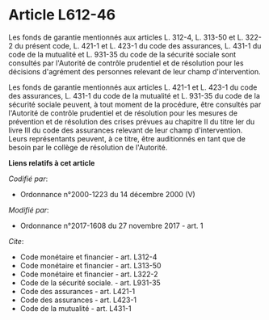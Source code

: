 # Article L612-46

Les fonds de garantie mentionnés aux articles L. 312-4, L. 313-50 et L. 322-2 du présent code, L. 421-1 et L. 423-1 du code
des assurances, L. 431-1 du code de la mutualité et L. 931-35 du code de la sécurité sociale sont consultés par l'Autorité de
contrôle prudentiel et de résolution pour les décisions d'agrément des personnes relevant de leur champ d'intervention.

Les fonds de garantie mentionnés aux articles L. 421-1 et L. 423-1 du code des assurances, L. 431-1 du code de la mutualité
et L. 931-35 du code de la sécurité sociale peuvent, à tout moment de la procédure, être consultés par l'Autorité de contrôle
prudentiel et de résolution pour les mesures de prévention et de résolution des crises prévues au chapitre II du titre Ier du
livre III du code des assurances relevant de leur champ d'intervention. Leurs représentants peuvent, à ce titre, être
auditionnés en tant que de besoin par le collège de résolution de l'Autorité.

**Liens relatifs à cet article**

_Codifié par_:

  - Ordonnance n°2000-1223 du 14 décembre 2000 (V)

_Modifié par_:

  - Ordonnance n°2017-1608 du 27 novembre 2017 - art. 1

_Cite_:

  - Code monétaire et financier - art. L312-4
  - Code monétaire et financier - art. L313-50
  - Code monétaire et financier - art. L322-2
  - Code de la sécurité sociale. - art. L931-35
  - Code des assurances - art. L421-1
  - Code des assurances - art. L423-1
  - Code de la mutualité - art. L431-1
